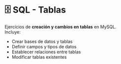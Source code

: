 # 🗄️ SQL - Tablas

Ejercicios de **creación y cambios en tablas** en MySQL.  
Incluye:  
- Crear bases de datos y tablas  
- Definir campos y tipos de datos  
- Establecer relaciones entre tablas
- Modificar tablas existentes
